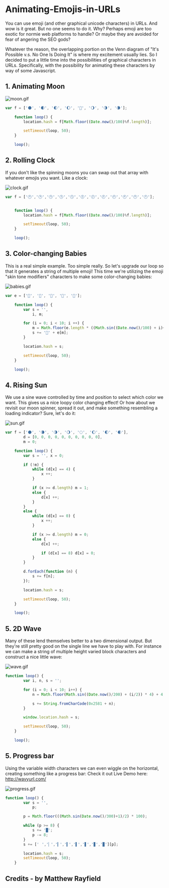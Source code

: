 # Animating-Emojis-in-URLs
You can use emoji (and other graphical unicode characters) in URLs. And wow is it great. But no one seems to do it. Why? Perhaps emoji are too exotic for normie web platforms to handle? Or maybe they are avoided for fear of angering the SEO gods?

Whatever the reason, the overlapping portion on the Venn diagram of "It's Possible v.s. No One Is Doing It" is where my excitement usually lies. So I decided to put a little time into the possibilities of graphical characters in URLs. Specifically, with the possibility for animating these characters by way of some Javascript.

## 1. Animating Moon
![moon.gif](http://matthewrayfield.com/articles/animating-urls-with-javascript-and-emojis/moon.gif)


```javascript
var f = ['🌑', '🌒', '🌓', '🌔', '🌝', '🌖', '🌗', '🌘'];

    function loop() {
        location.hash = f[Math.floor((Date.now()/100)%f.length)];

        setTimeout(loop, 50);
    }

    loop();
```

## 2. Rolling Clock
If you don't like the spinning moons you can swap out that array with whatever emojis you want. Like a clock:

![clock.gif](http://matthewrayfield.com/articles/animating-urls-with-javascript-and-emojis/clock.gif)

```javascript
var f = ['🕐','🕑','🕒','🕓','🕔','🕕','🕖','🕗','🕘','🕙','🕚','🕛'];


    function loop() {
        location.hash = f[Math.floor((Date.now()/100)%f.length)];

        setTimeout(loop, 50);
    }

    loop();
```

## 3. Color-changing Babies    
This is a real simple example. Too simple really. So let's upgrade our loop so that it generates a string of multiple emoji! This time we're utilizing the emoji "skin tone modifiers" characters to make some color-changing babies:


![babies.gif](http://matthewrayfield.com/articles/animating-urls-with-javascript-and-emojis/babies2.gif)

```javascript
var e = ['🏻', '🏼', '🏽', '🏾', '🏿'];

    function loop() {
        var s = '',
            i, m;

        for (i = 0; i < 10; i ++) {
            m = Math.floor(e.length * ((Math.sin((Date.now()/100) + i)+1)/2));
            s += '👶' + e[m];
        }

        location.hash = s;

        setTimeout(loop, 50);
    }

    loop();
```

## 4. Rising Sun
We use a sine wave controlled by time and position to select which color we want. This gives us a nice loopy color changing effect!
Or how about we revisit our moon spinner, spread it out, and make something resembling a loading indicator? Sure, let's do it:

![sun.gif](http://matthewrayfield.com/articles/animating-urls-with-javascript-and-emojis/moons.gif)

```javascript
var f = ['🌑', '🌘', '🌗', '🌖', '🌕', '🌔', '🌓', '🌒'],
        d = [0, 0, 0, 0, 0, 0, 0, 0, 0, 0],
        m = 0;

    function loop() {
        var s = '', x = 0;

        if (!m) {
            while (d[x] == 4) {
                x ++;
            }

            if (x >= d.length) m = 1;
            else {
                d[x] ++;
            }
        }
        else {
            while (d[x] == 0) {
                x ++;
            }

            if (x >= d.length) m = 0;
            else {
                d[x] ++;

                if (d[x] == 8) d[x] = 0;
            }
        }

        d.forEach(function (n) {
            s += f[n];
        });

        location.hash = s;

        setTimeout(loop, 50);
    }

    loop();
```

## 5. 2D Wave

Many of these lend themselves better to a two dimensional output. But they're still pretty good on the single line we have to play with. For instance we can make a string of multiple height varied block characters and construct a nice little wave:

![wave.gif](http://matthewrayfield.com/articles/animating-urls-with-javascript-and-emojis/wavy.gif)

```javascript
function loop() {
        var i, n, s = '';

        for (i = 0; i < 10; i++) {
            n = Math.floor(Math.sin((Date.now()/200) + (i/2)) * 4) + 4;

            s += String.fromCharCode(0x2581 + n);
        }

        window.location.hash = s;

        setTimeout(loop, 50);
    }

    loop();
```

## 5. Progress bar

Using the variable width characters we can even wiggle on the horizontal, creating something like a progress bar:
Check it out Live Demo here: http://wavyurl.com/

![progress.gif](http://matthewrayfield.com/articles/animating-urls-with-javascript-and-emojis/progress.gif)

```javascript
function loop() {
        var s = '',
            p;

        p = Math.floor(((Math.sin(Date.now()/300)+1)/2) * 100);

        while (p >= 8) {
            s += '█';
            p -= 8;
        }
        s += ['⠀','▏','▎','▍','▌','▋','▊','▉'][p];

        location.hash = s;
        setTimeout(loop, 50);
    }
```


## Credits - by Matthew Rayfield
